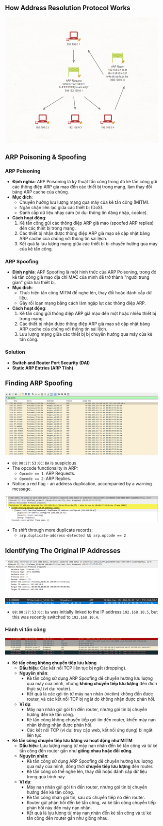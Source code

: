 ## **How Address Resolution Protocol Works**

![](../../Image/image%206.png)

## **ARP Poisoning & Spoofing**

### ARP Poisoning

- **Định nghĩa**: ARP Poisoning là kỹ thuật tấn công trong đó kẻ tấn công gửi các thông điệp ARP giả mạo đến các thiết bị trong mạng, làm thay đổi bảng ARP cache của chúng.
- **Mục đích**:
    - Chuyển hướng lưu lượng mạng qua máy của kẻ tấn công (MITM).
    - Ngăn chặn liên lạc giữa các thiết bị (DoS).
    - Đánh cắp dữ liệu nhạy cảm (ví dụ: thông tin đăng nhập, cookie).
- **Cách hoạt động**:
    1. Kẻ tấn công gửi các thông điệp ARP giả mạo (spoofed ARP replies) đến các thiết bị trong mạng.
    2. Các thiết bị nhận được thông điệp ARP giả mạo sẽ cập nhật bảng ARP cache của chúng với thông tin sai lệch.
    3. Kết quả là lưu lượng mạng giữa các thiết bị bị chuyển hướng qua máy của kẻ tấn công.

### ARP Spoofing

- **Định nghĩa**: ARP Spoofing là một hình thức của ARP Poisoning, trong đó kẻ tấn công giả mạo địa chỉ MAC của mình để trở thành "người trung gian" giữa hai thiết bị.
- **Mục đích**:
    - Thực hiện tấn công MITM để nghe lén, thay đổi hoặc đánh cắp dữ liệu.
    - Gây rối loạn mạng bằng cách làm ngập lụt các thông điệp ARP.
- **Cách hoạt động**:
    1. Kẻ tấn công gửi thông điệp ARP giả mạo đến một hoặc nhiều thiết bị trong mạng.
    2. Các thiết bị nhận được thông điệp ARP giả mạo sẽ cập nhật bảng ARP cache của chúng với thông tin sai lệch.
    3. Lưu lượng mạng giữa các thiết bị bị chuyển hướng qua máy của kẻ tấn công.

### Solution

- **Switch and Router Port Security (DAI)**
- **Static ARP Entries (ARP Tĩnh)**

## **Finding ARP Spoofing**

![](../../Image/image%201%204.png)

- `08:00:27:53:0C:BA` is suspicious.
- The opcode functionality in ARP:
    - `Opcode == 1`: ARP Requests.
    - `Opcode == 2`: ARP Replies.
- Notice a red flag - an address duplication, accompanied by a warning message.

![](../../Image/image%202%204.png)

- To shift through more duplicate records:
    - `arp.duplicate-address-detected && arp.opcode == 2`

## **Identifying The Original IP Addresses**

![](../../Image/image%203%203.png)

![](../../Image/image%204%202.png)

- `08:00:27:53:0c:ba` was initially linked to the IP address `192.168.10.5`, but this was recently switched to `192.168.10.4`.

### Hành vi tấn công

![](../../Image/image%205%202.png)

- **Kẻ tấn công không chuyển tiếp lưu lượng**
    - **Dấu hiệu**: Các kết nối TCP liên tục bị ngắt (dropping).
    - **Nguyên nhân**:
        - Kẻ tấn công sử dụng ARP Spoofing để chuyển hướng lưu lượng qua máy của mình, nhưng **không chuyển tiếp lưu lượng** đến đích thực sự (ví dụ: router).
        - Kết quả là các gói tin từ máy nạn nhân (victim) không đến được router, và các kết nối TCP bị ngắt do không nhận được phản hồi.
    - **Ví dụ**:
        - Máy nạn nhân gửi gói tin đến router, nhưng gói tin bị chuyển hướng đến kẻ tấn công.
        - Kẻ tấn công không chuyển tiếp gói tin đến router, khiến máy nạn nhân không nhận được phản hồi.
        - Các kết nối TCP (ví dụ: truy cập web, kết nối ứng dụng) bị ngắt liên tục.
- **Kẻ tấn công chuyển tiếp lưu lượng và hoạt động như MITM**
    - **Dấu hiệu**: Lưu lượng mạng từ máy nạn nhân đến kẻ tấn công và từ kẻ tấn công đến router gần như **giống nhau hoặc đối xứng**.
    - **Nguyên nhân**:
        - Kẻ tấn công sử dụng ARP Spoofing để chuyển hướng lưu lượng qua máy của mình, đồng thời **chuyển tiếp lưu lượng** đến router.
        - Kẻ tấn công có thể nghe lén, thay đổi hoặc đánh cắp dữ liệu trong quá trình này.
    - **Ví dụ**:
        - Máy nạn nhân gửi gói tin đến router, nhưng gói tin bị chuyển hướng đến kẻ tấn công.
        - Kẻ tấn công nhận gói tin, sau đó chuyển tiếp nó đến router.
        - Router gửi phản hồi đến kẻ tấn công, và kẻ tấn công chuyển tiếp phản hồi này đến máy nạn nhân.
        - Kết quả là lưu lượng từ máy nạn nhân đến kẻ tấn công và từ kẻ tấn công đến router gần như giống nhau.
